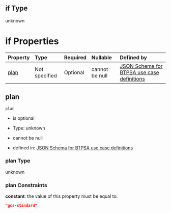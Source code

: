 ## if Type

unknown

# if Properties

| Property      | Type          | Required | Nullable       | Defined by                                                                                                                                                                                                                                  |
| :------------ | :------------ | :------- | :------------- | :------------------------------------------------------------------------------------------------------------------------------------------------------------------------------------------------------------------------------------------ |
| [plan](#plan) | Not specified | Optional | cannot be null | [JSON Schema for BTPSA use case definitions](btpsa-usecase-properties-services-items-allof-1-then-allof-78-then-allof-1-if-properties-plan.md "undefined#/properties/services/items/allOf/1/then/allOf/78/then/allOf/1/if/properties/plan") |

## plan



`plan`

*   is optional

*   Type: unknown

*   cannot be null

*   defined in: [JSON Schema for BTPSA use case definitions](btpsa-usecase-properties-services-items-allof-1-then-allof-78-then-allof-1-if-properties-plan.md "undefined#/properties/services/items/allOf/1/then/allOf/78/then/allOf/1/if/properties/plan")

### plan Type

unknown

### plan Constraints

**constant**: the value of this property must be equal to:

```json
"gcs-standard"
```
